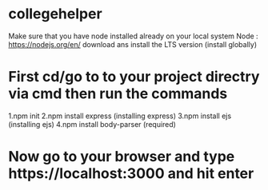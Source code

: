 # collegehelper

Make sure that you have node installed already on your local system
Node : https://nodejs.org/en/ download ans install the LTS version (install globally)

# First cd/go to to your project directry via cmd then run the commands 

1.npm init
2.npm install express (installing express)
3.npm install ejs (installing ejs)
4.npm install body-parser (required)


# Now go to your browser and type https://localhost:3000 and hit enter
